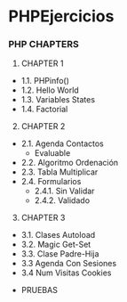 # PHPEjercicios


### PHP CHAPTERS

 1. CHAPTER 1

- 1.1. PHPinfo()
- 1.2. Hello World
- 1.3. Variables States
- 1.4. Factorial

 2. CHAPTER 2

- 2.1. Agenda Contactos
    - Evaluable
- 2.2. Algoritmo Ordenación
- 2.3. Tabla Multiplicar
- 2.4. Formularios
    - 2.4.1. Sin Validar
    - 2.4.2. Validado

3. CHAPTER 3

- 3.1. Clases Autoload
- 3.2. Magic Get-Set
- 3.3. Clase Padre-Hija
- 3.3 Agenda Con Sesiones
- 3.4 Num Visitas Cookies

* PRUEBAS
